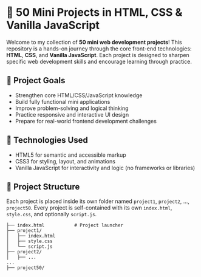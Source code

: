 # 🌟 50 Mini Projects in HTML, CSS & Vanilla JavaScript

Welcome to my collection of **50 mini web development projects**! This repository is a hands-on journey through the core front-end technologies: **HTML**, **CSS**, and **Vanilla JavaScript**. Each project is designed to sharpen specific web development skills and encourage learning through practice.

## 🚀 Project Goals

- Strengthen core HTML/CSS/JavaScript knowledge
- Build fully functional mini applications
- Improve problem-solving and logical thinking
- Practice responsive and interactive UI design
- Prepare for real-world frontend development challenges

## 🧰 Technologies Used

- HTML5 for semantic and accessible markup
- CSS3 for styling, layout, and animations
- Vanilla JavaScript for interactivity and logic (no frameworks or libraries)

## 📂 Project Structure

Each project is placed inside its own folder named `project1`, `project2`, ..., `project50`. Every project is self-contained with its own `index.html`, `style.css`, and optionally `script.js`.

```plaintext
├── index.html           # Project launcher
├── project1/
│   ├── index.html
│   ├── style.css
│   └── script.js
├── project2/
│   ├── ...
...
├── project50/

